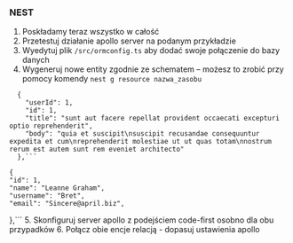 ### NEST ###

1. Poskładamy teraz wszystko w całość
2. Przetestuj działanie apollo server na podanym przykładzie
3. Wyedytuj plik `/src/ormconfig.ts` aby dodać swoje połączenie do bazy danych
4. Wygeneruj nowe entity zgodnie ze schematem – możesz to zrobić przy pomocy komendy `nest g resource nazwa_zasobu`
```
  {
    "userId": 1,
    "id": 1,
    "title": "sunt aut facere repellat provident occaecati excepturi optio reprehenderit",
    "body": "quia et suscipit\nsuscipit recusandae consequuntur expedita et cum\nreprehenderit molestiae ut ut quas totam\nnostrum rerum est autem sunt rem eveniet architecto"
  },```

  ```
    {
    "id": 1,
    "name": "Leanne Graham",
    "username": "Bret",
    "email": "Sincere@april.biz",
  },```
  5. Skonfiguruj server apollo z podejściem code-first osobno dla obu przypadków
  6. Połącz obie encje relacją - dopasuj ustawienia apollo